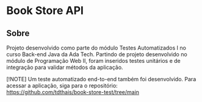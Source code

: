 # Book Store API

## Sobre

Projeto desenvolvido como parte do módulo Testes Automatizados I no curso Back-end Java da Ada Tech. 
Partindo de projeto desenvolvido no módulo de Programação Web II, foram inseridos testes unitários e de integração para validar métodos da aplicação.

[!NOTE] Um teste automatizado end-to-end também foi desenvolvido. Para acessar a aplicação, siga para o repositório:
https://github.com/tdthais/book-store-test/tree/main

